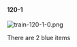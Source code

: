 #### 120-1
![train-120-1-0.png](https://github.com/lil-lab/nlvr/raw/master/nlvr/train/images/39/train-120-1-0.png "train-120-1-0.png")

There are 2 blue items